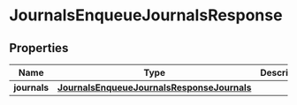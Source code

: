

# JournalsEnqueueJournalsResponse

## Properties

Name | Type | Description | Notes
------------ | ------------- | ------------- | -------------
**journals** | [**JournalsEnqueueJournalsResponseJournals**](JournalsEnqueueJournalsResponseJournals.md) |  | 



